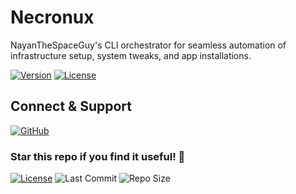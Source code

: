 # Necronux

NayanTheSpaceGuy's CLI orchestrator for seamless automation of infrastructure setup, system tweaks, and app installations.

[![Version](https://img.shields.io/github/v/release/NayanTheSpaceGuy/necronux?color=blue&label=Latest%20Release&style=for-the-badge)](https://github.com/NayanTheSpaceGuy/necronux/releases/latest)
[![License](https://img.shields.io/badge/license-GPLv3.0%2B-blue.svg?style=for-the-badge)](https://www.gnu.org/licenses/gpl-3.0.html)

## Connect & Support

[![GitHub](https://img.shields.io/badge/GitHub-NayanTheSpaceGuy-181717?style=for-the-badge&logo=github)](https://github.com/NayanTheSpaceGuy)

### Star this repo if you find it useful! 🌟

[![License](https://img.shields.io/badge/license-GPLv3.0%2B-blue.svg?style=for-the-badge)](https://www.gnu.org/licenses/gpl-3.0.html)
![Last Commit](https://img.shields.io/github/last-commit/NayanTheSpaceGuy/necronux?style=for-the-badge)
![Repo Size](https://img.shields.io/github/repo-size/NayanTheSpaceGuy/necronux?style=for-the-badge)
